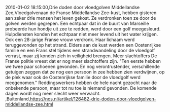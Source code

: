 2010-01-02 18:15:00,Drie doden door vloedgolven Middellandse Zee,Vloedgolvenaan de Franse Middellandse Zee-kust, hebben gisteren aan zeker drie mensen het leven gekost. Ze verdronken toen ze door de golven werden gegrepen. Een echtpaar dat in de buurt van Marseille probeerde hun hondje uit zee te redden, werd door een golf meegesleurd. Hulpdiensten konden het echtpaar niet meer levend uit het water krijgen. Ook een 28-jarige Franse vrouw verdronk. Haar lichaam werd teruggevonden op het strand. Elders aan de kust werden een Oostenrijkse familie en een Frans stel tijdens een strandwandeling door de vloedgolf verrast, maar zij konden zich in veiligheid brengen. Meer slachtoffers De Franse politie vreest dat er nog meer slachtoffers zijn. "Ten eerste hebben we twee paar schoenen gevonden. En nog verontrustender, verschillende getuigen zeggen dat ze nog een persoon in zee hebben zien verdwijnen, op de plek waar ook de Oostenrijkse familie door de vloedgolf werd meegenomen." Reddingswerkers hebben de hele nacht gezocht naar de onbekende persoon, maar tot nu toe is niemand gevonden. De komende dagen wordt nog meer slecht weer verwacht. ,Buitenland,https://nos.nl/artikel/126482-drie-doden-door-vloedgolven-middellandse-zee.html